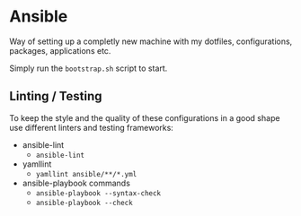 # Ansible

Way of setting up a completly new machine with my dotfiles, configurations, packages, applications etc.

Simply run the `bootstrap.sh` script to start.


## Linting / Testing

To keep the style and the quality of these configurations in a good shape use different linters and testing frameworks:

* ansible-lint
  * `ansible-lint`
* yamllint
  * `yamllint ansible/**/*.yml`
* ansible-playbook commands
  * `ansible-playbook --syntax-check`
  * `ansible-playbook --check`
